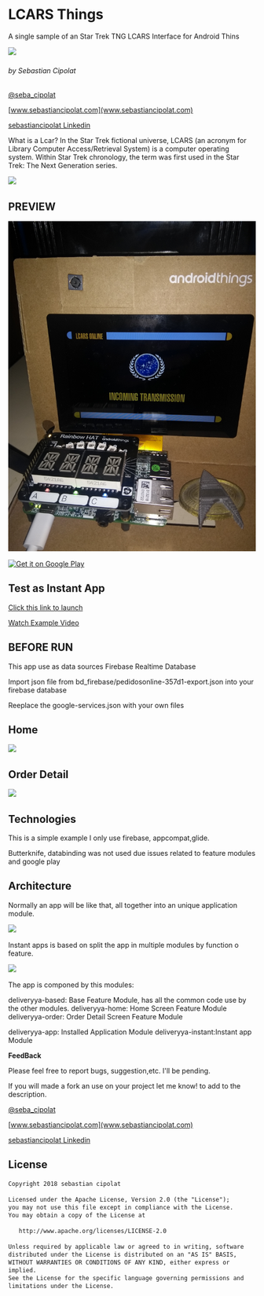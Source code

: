 # LCARS Things
A single sample of an Star Trek TNG LCARS Interface for Android Thins

<img src='https://thegeekkitty.files.wordpress.com/2018/05/tng-logo.jpg?w=470&h=279g'/>

###### by Sebastian Cipolat
[@seba_cipolat](http://twitter.com/seba_cipolat)

[www.sebastiancipolat.com](www.sebastiancipolat.com)

[sebastiancipolat Linkedin](www.linkedin.com/in/sebastiancipolat)


What is a Lcar? 
In the Star Trek fictional universe, LCARS (an acronym for Library Computer Access/Retrieval System)
is a computer operating system. 
Within Star Trek chronology, the term was first used in the Star Trek: The Next Generation series.

<img src='https://upload.wikimedia.org/wikipedia/en/thumb/4/4b/Enterprise-E_LCARS.jpg/220px-Enterprise-E_LCARS.jpg'/>


## PREVIEW 


<img src='https://github.com/sebacipolat/LcarsThings/blob/master/resources_repo/preview.jpg'/>

<p>
<a href='https://play.google.com/store/apps/details?id=com.cipolat.deliveryya'>
<img alt='Get it on Google Play' src='https://play.google.com/intl/en_us/badges/images/generic/en_badge_web_generic.png' height="100"/>
</a>
</p>  

## Test as Instant App
 <a href='https://pedidosonline-357d1.firebaseapp.com/deliveryya/order?id=112233445566'>Click this link to launch</a>


<a href='https://www.youtube.com/watch?v=0zLxNS-ePYYs'>Watch Example Video </a>
 

## BEFORE RUN

This app use as data sources Firebase Realtime Database

Import json file from bd_firebase/pedidosonline-357d1-export.json into your firebase database

Reeplace the google-services.json with your own files

## Home
<img src='https://github.com/sebacipolat/DeliveryYa/blob/master/ImagesGithub/home.png' height="350"/>


## Order Detail

<img src='https://github.com/sebacipolat/DeliveryYa/blob/master/ImagesGithub/pizza.png' height="350"/>

## Technologies
This is a simple example I only use firebase, appcompat,glide.

Butterknife, databinding was not used due issues related to feature modules and google play

## Architecture

<p>Normally an app will be like that, all  together into an unique application module.</p>
<img src='https://github.com/sebacipolat/DeliveryYa/blob/master/ImagesGithub/app.png' height="350"/>

Instant apps is based on split the app in multiple modules by function o feature.

<img src='https://github.com/sebacipolat/DeliveryYa/blob/master/ImagesGithub/modules.png' height="450"/>

The app is componed by this modules:

deliveryya-based: Base Feature Module, has all the common code use by the other modules.
deliveryya-home:  Home Screen Feature Module
deliveryya-order: Order Detail Screen Feature Module

deliveryya-app:   Installed Application Module
deliveryya-instant:Instant app Module
  
**FeedBack**

  Please feel free to report bugs, suggestion,etc. I'll be pending.
  
  If you will made a fork an use on your project let me know! to add to the description.

[@seba_cipolat](http://twitter.com/seba_cipolat)

[www.sebastiancipolat.com](www.sebastiancipolat.com)

[sebastiancipolat Linkedin](www.linkedin.com/in/sebastiancipolat)

## License
    Copyright 2018 sebastian cipolat

    Licensed under the Apache License, Version 2.0 (the "License");
    you may not use this file except in compliance with the License.
    You may obtain a copy of the License at

       http://www.apache.org/licenses/LICENSE-2.0

    Unless required by applicable law or agreed to in writing, software
    distributed under the License is distributed on an "AS IS" BASIS,
    WITHOUT WARRANTIES OR CONDITIONS OF ANY KIND, either express or implied.
    See the License for the specific language governing permissions and
    limitations under the License.
